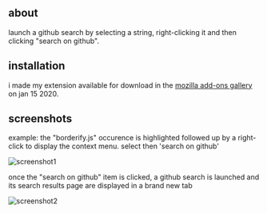## about

launch a github search by selecting a string, right-clicking it and then clicking "search on github".

## installation

i made my extension available for download in the [mozilla add-ons gallery]( 
https://addons.mozilla.org/en-US/firefox/addon/search-on-github/#&gid=1&pid=2) on jan 15 2020.

## screenshots

example: the "borderify.js" occurence is highlighted followed up by a right-click to display the context menu. select then 'search on github'

![screenshot1](https://user-images.githubusercontent.com/58897196/104469213-36fbaa80-55b0-11eb-9a7d-17107b1310e0.png)

once the "search on github" item is clicked, a github search is launched and its search results page are displayed in a brand new tab

![screenshot2](https://user-images.githubusercontent.com/58897196/104470409-96a68580-55b1-11eb-815c-dc677b9ca003.png)
